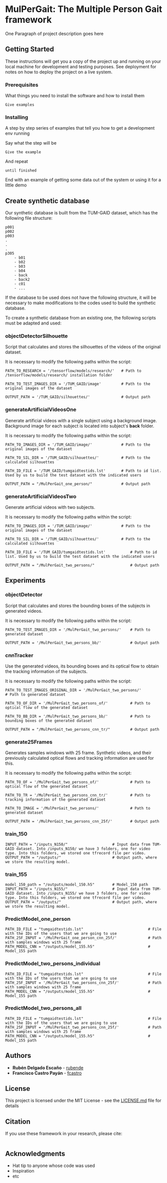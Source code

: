 # MulPerGait: The Multiple Person Gait framework

One Paragraph of project description goes here

## Getting Started

These instructions will get you a copy of the project up and running on your local machine for development and testing purposes. See deployment for notes on how to deploy the project on a live system.

### Prerequisites

What things you need to install the software and how to install them

```
Give examples
```

### Installing

A step by step series of examples that tell you how to get a development env running

Say what the step will be

```
Give the example
```

And repeat

```
until finished
```

End with an example of getting some data out of the system or using it for a little demo

## Create synthetic database

Our synthetic database is built from the TUM-GAID dataset, which has the following file structure:

```
p001
p002
p003
.
.
.
p305
	- b01
	- b02
	- b03
	- b04
	- back
	- back2
	- c01
	- ...
```

If the database to be used does not have the following structure, it will be necessary to make modifications to the codes used to build the synthetic database.


To create a synthetic database from an existing one, the following scripts must be adapted and used:

### objectDetectorSilhouette

Script that calculates and stores the silhouettes of the videos of the original dataset.

It is necessary to modify the following paths within the script:

```
PATH_TO_RESEARCH = '/tensorflow/models/research/'	# Path to /tensorflow/models/research/ installation folder

PATH_TO_TEST_IMAGES_DIR = '/TUM_GAID/image'			# Path to the original images of the dataset

OUTPUT_PATH = '/TUM_GAID/silhouettes/'				# Output path
```

### generateArtificialVideosOne

Generate artificial videos with a single subject using a background image. Background image for each subject is located into subject's __back__ folder.

It is necessary to modify the following paths within the script:

```
PATH_TO_IMAGES_DIR = '/TUM_GAID/image/'				# Path to the original images of the dataset

PATH_TO_SIL_DIR = '/TUM_GAID/silhouettes/'          # Path to the calculated silhouettes

PATH_ID_FILE = '/TUM_GAID/tumgaidtestids.lst'		# Path to id list. Used by us to build the test dataset with the indicated users

OUTPUT_PATH = "/MulPerGait_one_person/"             # Output path
```

### generateArtificialVideosTwo

Generate artificial videos with two subjects. 

It is necessary to modify the following paths within the script:

```
PATH_TO_IMAGES_DIR = '/TUM_GAID/image/'				# Path to the original images of the dataset

PATH_TO_SIL_DIR = '/TUM_GAID/silhouettes/'          # Path to the calculated silhouettes

PATH_ID_FILE = '/TUM_GAID/tumgaidtestids.lst'			# Path to id list. Used by us to build the test dataset with the indicated users

OUTPUT_PATH = "/MulPerGait_two_persons/"                # Output path
```

## Experiments


### objectDetector

Script that calculates and stores the bounding boxes of the subjects in generated videos.

It is necessary to modify the following paths within the script:

```
PATH_TO_TEST_IMAGES_DIR = '/MulPerGait_two_persons/'	# Path to generated dataset

OUTPUT_PATH = '/MulPerGait_two_persons_bb/'             # Output path
```

### cnnTracker

Use the generated videos, its bounding boxes and its optical flow to obtain the tracking information of the subjects.


It is necessary to modify the following paths within the script:

```
PATH_TO_TEST_IMAGES_ORIGINAL_DIR = '/MulPerGait_two_persons/'       	# Path to generated dataset

PATH_TO_OF_DIR = '/MulPerGait_two_persons_of/'         	# Path to optical flow of the generated dataset

PATH_TO_BB_DIR = '/MulPerGait_two_persons_bb/'          # Path to bounding boxes of the generated dataset

OUTPUT_PATH = "/MulPerGait_two_persons_cnn_tr/"         # Output path
```

### generate25Frames

Generates samples windows with 25 frame. Synthetic videos, and their previously calculated optical flows and tracking information are used for this.

It is necessary to modify the following paths within the script:

```
PATH_TO_OF = '/MulPerGait_two_persons_of/'              # Path to optical flow of the generated dataset

PATH_TO_TR = '/MulPerGait_two_persons_cnn_tr/'          # Path to tracking information of the generated dataset

PATH_TO_IMAGE = '/MulPerGait_two_persons/'              # Path to generated dataset

OUTPUT_PATH = '/MulPerGait_two_persons_cnn_25f/'        # Output path
```

### train_150


```
INPUT_PATH = "/inputs_N150/"					# Input data from TUM-GAID dataset. Into /inputs_N150/ we have 3 folders, one for video type. Into this folders, we stored one tfrecord file per video.
OUTPUT_PATH = "/outputs/"						# Output path, where we store the resulting model.
```

### train_155

```
model_150_path = "/outputs/model_150.h5"        # Model_150 path
INPUT_PATH = "/inputs_N155/"                    # Input data from TUM-GAID dataset. Into /inputs_N155/ we have 3 folders, one for video type. Into this folders, we stored one tfrecord file per video.
OUTPUT_PATH = "/outputs/"                       # Output path, where we store the resulting model.
```


### PredictModel_one_person

```
PATH_ID_FILE = "tumgaidtestids.lst"                             # File with the IDs of the users that we are going to use
PATH_25F_INPUT = '/MulPerGait_one_person_cnn_25f/'              # Path with samples windows with 25 frame
PATH_MODEL_CNN = "/outputs/model_155.h5"                        # Model_155 path
```


### PredictModel_two_persons_individual


```
PATH_ID_FILE = "tumgaidtestids.lst"                             # File with the IDs of the users that we are going to use
PATH_25F_INPUT = '/MulPerGait_two_persons_cnn_25f/'             # Path with samples windows with 25 frame
PATH_MODEL_CNN = "/outputs/model_155.h5"                        # Model_155 path
```

### PredictModel_two_persons_all

```
PATH_ID_FILE = "tumgaidtestids.lst"                             # File with the IDs of the users that we are going to use
PATH_25F_INPUT = '/MulPerGait_two_persons_cnn_25f/'             # Path with samples windows with 25 frame
PATH_MODEL_CNN = "/outputs/model_155.h5"                        # Model_155 path
```

## Authors

* **Rubén Delgado Escaño** - [rubende](https://github.com/rubende)
* **Francisco Castro Payán** - [fcastro](https://github.com/fcastro)

## License

This project is licensed under the MIT License - see the [LICENSE.md](LICENSE.md) file for details

## Citation

If you use these framework in your research, please cite:

```

```

## Acknowledgments

* Hat tip to anyone whose code was used
* Inspiration
* etc

